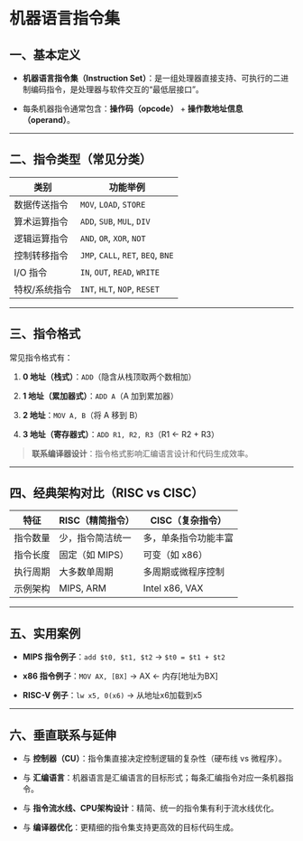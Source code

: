 # 机器语言指令集

## 一、基本定义

- **机器语言指令集（Instruction Set）**：是一组处理器直接支持、可执行的二进制编码指令，是处理器与软件交互的“最低层接口”。
    
- 每条机器指令通常包含：**操作码（opcode）** + **操作数地址信息（operand）**。
    

---

## 二、指令类型（常见分类）

|类别|功能举例|
|---|---|
|数据传送指令|`MOV`, `LOAD`, `STORE`|
|算术运算指令|`ADD`, `SUB`, `MUL`, `DIV`|
|逻辑运算指令|`AND`, `OR`, `XOR`, `NOT`|
|控制转移指令|`JMP`, `CALL`, `RET`, `BEQ`, `BNE`|
|I/O 指令|`IN`, `OUT`, `READ`, `WRITE`|
|特权/系统指令|`INT`, `HLT`, `NOP`, `RESET`|

---

## 三、指令格式

常见指令格式有：

1. **0 地址（栈式）**：`ADD`（隐含从栈顶取两个数相加）
    
2. **1 地址（累加器式）**：`ADD A`（A 加到累加器）
    
3. **2 地址**：`MOV A, B`（将 A 移到 B）
    
4. **3 地址（寄存器式）**：`ADD R1, R2, R3`（R1 ← R2 + R3）
    

> **联系编译器设计**：指令格式影响汇编语言设计和代码生成效率。

---

## 四、经典架构对比（RISC vs CISC）

|特征|RISC（精简指令）|CISC（复杂指令）|
|---|---|---|
|指令数量|少，指令简洁统一|多，单条指令功能丰富|
|指令长度|固定（如 MIPS）|可变（如 x86）|
|执行周期|大多数单周期|多周期或微程序控制|
|示例架构|MIPS, ARM|Intel x86, VAX|

---

## 五、实用案例

- **MIPS 指令例子**：`add $t0, $t1, $t2` → `$t0 = $t1 + $t2`
    
- **x86 指令例子**：`MOV AX, [BX]` → AX ← 内存[地址为BX]
    
- **RISC-V 例子**：`lw x5, 0(x6)` → 从地址x6加载到x5
    

---

## 六、垂直联系与延伸

- 与 **控制器（CU）**：指令集直接决定控制逻辑的复杂性（硬布线 vs 微程序）。
    
- 与 **汇编语言**：机器语言是汇编语言的目标形式；每条汇编指令对应一条机器指令。
    
- 与 **指令流水线、CPU架构设计**：精简、统一的指令集有利于流水线优化。
    
- 与 **编译器优化**：更精细的指令集支持更高效的目标代码生成。
    